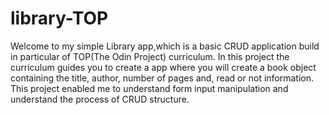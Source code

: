 # library-TOP
Welcome to my simple Library app,which is a basic CRUD application build in particular of TOP(The Odin Project) curriculum. In this project the curriculum guides you to create a app where you will create a book object containing the title, author, number of pages and, read or not information. This project enabled me to understand form input manipulation and  understand the process of CRUD structure.